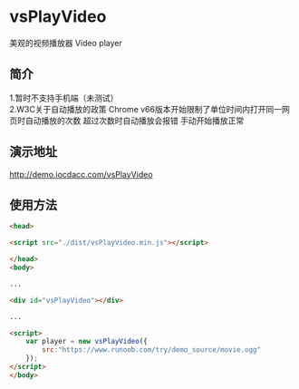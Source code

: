 # vsPlayVideo

美观的视频播放器
Video player

## 简介

1.暂时不支持手机端（未测试）  
2.W3C关于自动播放的政策 Chrome v66版本开始限制了单位时间内打开同一网页时自动播放的次数 超过次数时自动播放会报错 手动开始播放正常

## 演示地址

http://demo.iocdacc.com/vsPlayVideo

## 使用方法
```html
<head>

<script src="./dist/vsPlayVideo.min.js"></script>

</head>
<body>

...

<div id="vsPlayVideo"></div>

...

<script>
    var player = new vsPlayVideo({
        src:"https://www.runoob.com/try/demo_source/movie.ogg"
    });
</script>
</body>
```
